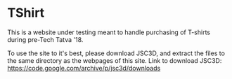 # TShirt
This is a website under testing meant to handle purchasing of T-shirts during pre-Tech Tatva '18.

To use the site to it's best, please download JSC3D, and extract the files to the same directory as the webpages of this site.
Link to download JSC3D: https://code.google.com/archive/p/jsc3d/downloads
